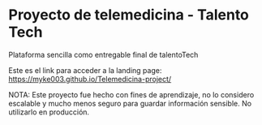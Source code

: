 # Proyecto de telemedicina - Talento Tech

Plataforma sencilla como entregable final de talentoTech

Este es el link para acceder a la landing page: https://myke003.github.io/Telemedicina-project/



NOTA: Este proyecto fue hecho con fines de aprendizaje, no lo considero escalable y mucho menos seguro para guardar información sensible. No utilizarlo en producción.
